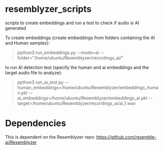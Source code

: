 

# resemblyzer_scripts
scripts to create embeddings and run a test to check if audio is AI generated

To create embeddings (create embeddings from folders containing the AI and Human samples):

> python3 run_embeddings.py --mode=ai --folder="/home/ubuntu/Resemblyzer/recordings_ai/"

to run AI detection test (specify the human and ai embeddings and the target audio file to analyze):

> python3 run_ai_test.py --human_embeddings=/home/ubuntu/Resemblyzer/embeddings_human.pkl --ai_embeddings=/home/ubuntu/Resemblyzer/embeddings_ai.pkl --target=/home/ubuntu/Resemblyzer/recordings_ai/ai_1.wav

# Dependencies

This is dependent on the Resemblyzer repo: https://github.com/resemble-ai/Resemblyzer

